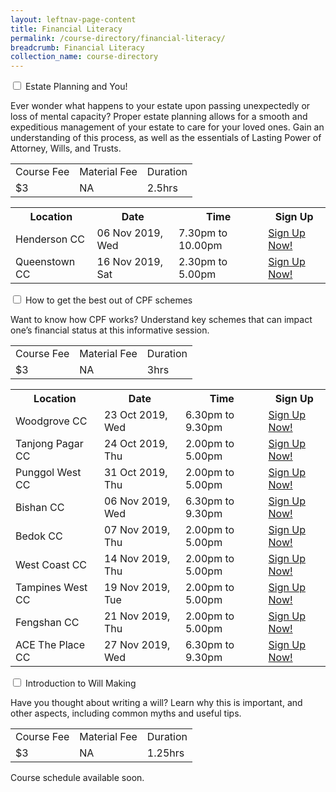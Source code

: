 ```yaml
---
layout: leftnav-page-content
title: Financial Literacy
permalink: /course-directory/financial-literacy/
breadcrumb: Financial Literacy
collection_name: course-directory
---
```


<div class="courseAccordion">
	<div class="row">
		<div class="col">
			<div class="tabs">
				<div class="tab">
					<a name="estate-planning-and-you"></a>    
					<input type="checkbox" id="chck1">
					<label class="tab-label" for="chck1">Estate Planning and You!</label>
					<div class="tab-content">
						<p>Ever wonder what happens to your estate upon passing unexpectedly or loss of mental capacity? Proper estate planning allows for a smooth and expeditious management of your estate to care for your loved ones. Gain an understanding of this process, as well as the essentials of Lasting Power of Attorney, Wills, and Trusts.</p>
						<div class="tbl-wrap"><table class="tbl">
							<tr>
								<td class="tbl-subhdr">Course Fee</td>
								<td class="tbl-subhdr">Material Fee</td>
								<td class="tbl-subhdr">Duration</td>
							</tr>
							<tr>
								<td class="tbl-conval">$3</td>
								<td class="tbl-conval">NA</td>
								<td class="tbl-conval">2.5hrs</td>
							</tr>
						</table></div>
					</div>
					<div class="tab-content">
						<div class="tbl-wrap"><table class="tbl">
							<tr>
								<th class="tbl-subhdr">Location</th>
								<th class="tbl-subhdr">Date</th>
								<th class="tbl-subhdr">Time</th>
								<th class="tbl-subhdr">Sign Up</th>
							</tr>
							<tr>
								<td class="tbl-conval">Henderson CC</td>
								<td class="tbl-conval">06 Nov 2019, Wed</td>
								<td class="tbl-conval">7.30pm to 10.00pm</td>
								<td class="tbl-conval"><a href="https://www.onepa.sg/class/details/c026725613" target="_blank">Sign Up Now!</a></td>
							</tr>
							<tr>
								<td class="tbl-conval">Queenstown CC</td>
								<td class="tbl-conval">16 Nov 2019, Sat</td>
								<td class="tbl-conval">2.30pm to 5.00pm</td>
								<td class="tbl-conval"><a href="https://www.onepa.sg/class/details/c026725457" target="_blank">Sign Up Now!</a></td>
							</tr>
						</table></div>
					</div>
				</div>
				<div class="tab">
					<a name="how-to-get-the-best-out-of-cpf-schemes"></a>  
					<input type="checkbox" id="chck2">
					<label class="tab-label" for="chck2">How to get the best out of CPF schemes</label>
					<div class="tab-content">
						<p>Want to know how CPF works? Understand key schemes that can impact one’s financial status at this informative session.</p>
						<div class="tbl-wrap"><table class="tbl">
							<tr>
								<td class="tbl-subhdr">Course Fee</td>
								<td class="tbl-subhdr">Material Fee</td>
								<td class="tbl-subhdr">Duration</td>
							</tr>
							<tr>
								<td class="tbl-conval">$3</td>
								<td class="tbl-conval">NA</td>
								<td class="tbl-conval">3hrs</td>
							</tr>
						</table></div>
					</div>
					<div class="tab-content">
						<div class="tbl-wrap"><table class="tbl">
							<tr>
								<th class="tbl-subhdr">Location</th>
								<th class="tbl-subhdr">Date</th>
								<th class="tbl-subhdr">Time</th>
								<th class="tbl-subhdr">Sign Up</th>
							</tr>							
							<tr>
								<td class="tbl-conval">Woodgrove CC</td>
								<td class="tbl-conval">23 Oct 2019, Wed</td>
								<td class="tbl-conval">6.30pm to 9.30pm</td>
								<td class="tbl-conval"><a href="https://www.onepa.sg/class/details/c026727783" target="_blank">Sign Up Now!</a></td>
							</tr>
							<tr>
								<td class="tbl-conval">Tanjong Pagar CC</td>
								<td class="tbl-conval">24 Oct 2019, Thu</td>
								<td class="tbl-conval">2.00pm to 5.00pm</td>
								<td class="tbl-conval"><a href="https://www.onepa.sg/class/details/c026725369" target="_blank">Sign Up Now!</a></td>
							</tr>
							<tr>
								<td class="tbl-conval">Punggol West CC</td>
								<td class="tbl-conval">31 Oct 2019, Thu</td>
								<td class="tbl-conval">2.00pm to 5.00pm</td>
								<td class="tbl-conval"><a href="https://www.onepa.sg/class/details/c026726540" target="_blank">Sign Up Now!</a></td>
							</tr>
							<tr>
								<td class="tbl-conval">Bishan CC</td>
								<td class="tbl-conval">06 Nov 2019, Wed</td>
								<td class="tbl-conval">6.30pm to 9.30pm</td>
								<td class="tbl-conval"><a href="https://www.onepa.sg/class/details/c026725336" target="_blank">Sign Up Now!</a></td>
							</tr>
							<tr>
								<td class="tbl-conval">Bedok CC</td>
								<td class="tbl-conval">07 Nov 2019, Thu</td>
								<td class="tbl-conval">2.00pm to 5.00pm</td>
								<td class="tbl-conval"><a href="https://www.onepa.sg/class/details/c026729480" target="_blank">Sign Up Now!</a></td>
							</tr>
							<tr>
								<td class="tbl-conval">West Coast CC</td>
								<td class="tbl-conval">14 Nov 2019, Thu</td>
								<td class="tbl-conval">2.00pm to 5.00pm</td>
								<td class="tbl-conval"><a href="https://www.onepa.sg/class/details/c026734741" target="_blank">Sign Up Now!</a></td>
							</tr>
							<tr>
								<td class="tbl-conval">Tampines West CC</td>
								<td class="tbl-conval">19 Nov 2019, Tue</td>
								<td class="tbl-conval">2.00pm to 5.00pm</td>
								<td class="tbl-conval"><a href="https://www.onepa.sg/class/details/c026726532" target="_blank">Sign Up Now!</a></td>
							</tr>
							<tr>
								<td class="tbl-conval">Fengshan CC</td>
								<td class="tbl-conval">21 Nov 2019, Thu</td>
								<td class="tbl-conval">2.00pm to 5.00pm</td>
								<td class="tbl-conval"><a href="https://www.onepa.sg/class/details/c026726453" target="_blank">Sign Up Now!</a></td>
							</tr>
							<tr>
								<td class="tbl-conval">ACE The Place CC</td>
								<td class="tbl-conval">27 Nov 2019, Wed</td>
								<td class="tbl-conval">6.30pm to 9.30pm</td>
								<td class="tbl-conval"><a href="https://www.onepa.sg/class/details/c026734673" target="_blank">Sign Up Now!</a></td>
							</tr>
						</table></div>
					</div>
				</div>
				<div class="tab">
					<a name="intro-to-will-making"></a>
					<input type="checkbox" id="chck3">
					<label class="tab-label" for="chck3">Introduction to Will Making</label>
					<div class="tab-content">
						<p>Have you thought about writing a will? Learn why this is important, and other aspects, including common myths and useful tips.</p>
						<div class="tbl-wrap"><table class="tbl">
						<tr>
							<td class="tbl-subhdr">Course Fee</td>
							<td class="tbl-subhdr">Material Fee</td>
							<td class="tbl-subhdr">Duration</td>
						</tr>
						<tr>
							<td class="tbl-conval">$3</td>
							<td class="tbl-conval">NA</td>
							<td class="tbl-conval">1.25hrs</td>
						</tr>
						</table></div>
					</div>
					<div class="tab-content">
						<div class="tbl-wrap">Course schedule available soon.</div>
					</div>
				</div>
			</div>
		</div>
	</div>
</div>
